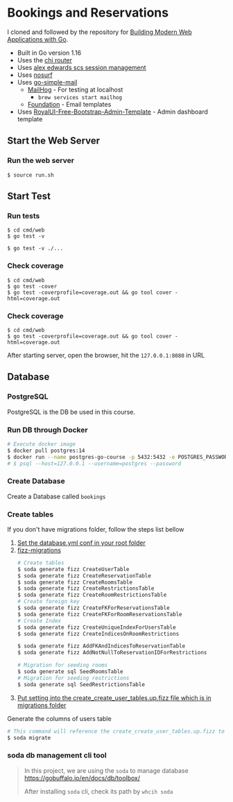 # Bookings and Reservations

I cloned and followed by the repository for [Building Modern Web Applications with Go](https://www.udemy.com/course/building-modern-web-applications-with-go/?referralCode=0415FB906223F10C6800).


- Built in Go version 1.16
- Uses the [chi router](github.com/go-chi/chi)
- Uses [alex edwards scs session management](github.com/alexedwards/scs)
- Uses [nosurf](github.com/justinas/nosurf)
- Uses [go-simple-mail](github.com/xhit/go-simple-mail)
    - [MailHog](https://github.com/mailhog/MailHog) - For testing at localhost
        - `brew services start mailhog`
    - [Foundation](https://get.foundation/emails.html) - Email templates
- Uses [RoyalUI-Free-Bootstrap-Admin-Template](https://github.com/BootstrapDash/RoyalUI-Free-Bootstrap-Admin-Template) - Admin dashboard template

## Start the Web Server

### Run the web server
```
$ source run.sh
```

## Start Test

### Run tests
```
$ cd cmd/web
$ go test -v

$ go test -v ./...
```

### Check coverage
```
$ cd cmd/web
$ go test -cover
$ go test -coverprofile=coverage.out && go tool cover -html=coverage.out
```

### Check coverage
```
$ cd cmd/web
$ go test -coverprofile=coverage.out && go tool cover -html=coverage.out
```

After starting server, open the browser, hit the `127.0.0.1:8080` in URL

## Database

### PostgreSQL

PostgreSQL is the DB be used in this course.

### Run DB through Docker

```bash
# Execute docker image
$ docker pull postgres:14
$ docker run --name postgres-go-course -p 5432:5432 -e POSTGRES_PASSWORD=12345678 -d postgres:14
# $ psql --host=127.0.0.1 --username=postgres --password
```

### Create Database

Create a Database called `bookings`

### Create tables

If you don't have migrations folder, follow the steps list bellow

1. [Set the database.yml conf in your root folder](https://gobuffalo.io/en/docs/db/configuration/)
1. [fizz-migrations](https://gobuffalo.io/en/docs/db/migrations/#fizz-migrations)
    ```bash
    # Create tables
    $ soda generate fizz CreateUserTable
    $ soda generate fizz CreateReservationTable
    $ soda generate fizz CreateRoomsTable
    $ soda generate fizz CreateRestrictionsTable
    $ soda generate fizz CreateRoomRestrictionsTable
    # Create foreign key
    $ soda generate fizz CreateFKForReservationsTable
    $ soda generate fizz CreateFKForRoomReservationsTable
    # Create Index
    $ soda generate fizz CreateUniqueIndexForUsersTable
    $ soda generate fizz CreateIndicesOnRoomRestrictions

    $ soda generate fizz AddFKAndIndicesToReservationTable
    $ soda generate fizz AddNotNullToReservationIDForRestrictions

    # Migration for seeding rooms
    $ soda generate sql SeedRoomsTable
    # Migration for seeding restrictions
    $ soda generate sql SeedRestrictionsTable
    ```
1. [Put setting into the create_create_user_tables.up.fizz file which is in migrations folder](https://gobuffalo.io/en/docs/db/fizz#create-a-table)

Generate the columns of users table

```bash
# This command will reference the create_create_user_tables.up.fizz to create the content and the table of users
$ soda migrate
```

### soda db management cli tool
> In this project, we are using the `soda` to manage database
> https://gobuffalo.io/en/docs/db/toolbox/
>
> After installing `soda` cli, check its path by `whcih soda`